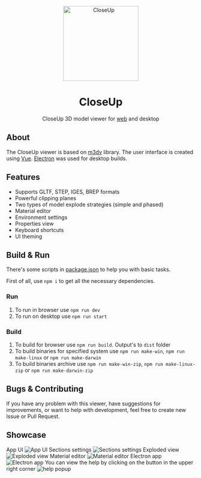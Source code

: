<p align="center">
  <img src="public/favicon.gif" alt="CloseUp" width="200"/>
  <h1 align="center">CloseUp</h1>
</p>

<p align="center">
  CloseUp 3D model viewer for <a target="_blank" href="https://dvronin.github.io/CloseUp">web</a> and desktop
</p>

## About
The CloseUp viewer is based on [m3dv](https://github.com/123Wampir/m3dv) library. The user interface is created using [Vue](https://vuejs.org/). [Electron](https://www.electronjs.org/) was used for desktop builds.

## Features
- Supports GLTF, STEP, IGES, BREP formats
- Powerful clipping planes
- Two types of model explode strategies (simple and phased)
- Material editor
- Environment settings
- Properties view
- Keyboard shortcuts
- UI theming

## Build & Run
There's some scripts in [package.json](package.json) to help you with basic tasks.

First of all, use `npm i` to get all the necessary dependencies.

### Run
1. To run in browser use `npm run dev`
2. To run on desktop use `npm run start`

### Build
1. To build for browser use `npm run build`. Output's to `dist` folder
2. To build binaries for specified system use `npm run make-win`, `npm run make-linux` or `npm run make-darwin`
3. To build binaries archive use `npm run make-win-zip`, `npm run make-linux-zip` or `npm run make-darwin-zip`

## Bugs & Contributing
If you have any problem with this viewer, have suggestions for improvements, or want to help with development, feel free to create new Issue or Pull Request.

## Showcase
App UI
![App UI](/readme/readme1.png)
Sections settings
![Sections settings](/readme/readme2.jpg)
Exploded view
![Exploded view](/readme/readme3.jpg)
Material editor
![Material editor](/readme/readme4.jpg)
Electron app
![Electron app](/readme/readme5.jpg)
You can view the help by clicking on the button in the upper right corner
![help popup](/readme/readme6.jpg)
